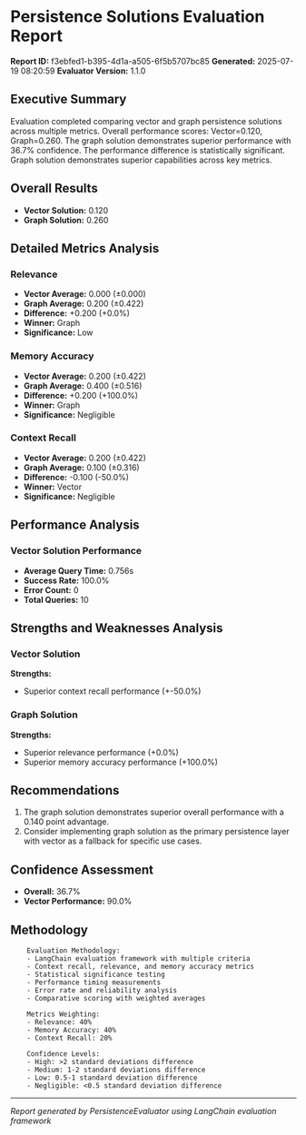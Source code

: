 # Persistence Solutions Evaluation Report
**Report ID:** f3ebfed1-b395-4d1a-a505-6f5b5707bc85
**Generated:** 2025-07-19 08:20:59
**Evaluator Version:** 1.1.0

## Executive Summary
Evaluation completed comparing vector and graph persistence solutions across multiple metrics. Overall performance scores: Vector=0.120, Graph=0.260. The graph solution demonstrates superior performance with 36.7% confidence. The performance difference is statistically significant. Graph solution demonstrates superior capabilities across key metrics.

## Overall Results
- **Vector Solution:** 0.120
- **Graph Solution:** 0.260

## Detailed Metrics Analysis

### Relevance
- **Vector Average:** 0.000 (±0.000)
- **Graph Average:** 0.200 (±0.422)
- **Difference:** +0.200 (+0.0%)
- **Winner:** Graph
- **Significance:** Low

### Memory Accuracy
- **Vector Average:** 0.200 (±0.422)
- **Graph Average:** 0.400 (±0.516)
- **Difference:** +0.200 (+100.0%)
- **Winner:** Graph
- **Significance:** Negligible

### Context Recall
- **Vector Average:** 0.200 (±0.422)
- **Graph Average:** 0.100 (±0.316)
- **Difference:** -0.100 (-50.0%)
- **Winner:** Vector
- **Significance:** Negligible

## Performance Analysis

### Vector Solution Performance
- **Average Query Time:** 0.756s
- **Success Rate:** 100.0%
- **Error Count:** 0
- **Total Queries:** 10

## Strengths and Weaknesses Analysis

### Vector Solution

**Strengths:**
- Superior context recall performance (+-50.0%)

### Graph Solution

**Strengths:**
- Superior relevance performance (+0.0%)
- Superior memory accuracy performance (+100.0%)

## Recommendations

1. The graph solution demonstrates superior overall performance with a 0.140 point advantage.
2. Consider implementing graph solution as the primary persistence layer with vector as a fallback for specific use cases.

## Confidence Assessment

- **Overall:** 36.7%
- **Vector Performance:** 90.0%

## Methodology

        Evaluation Methodology:
        - LangChain evaluation framework with multiple criteria
        - Context recall, relevance, and memory accuracy metrics
        - Statistical significance testing
        - Performance timing measurements
        - Error rate and reliability analysis
        - Comparative scoring with weighted averages
        
        Metrics Weighting:
        - Relevance: 40%
        - Memory Accuracy: 40% 
        - Context Recall: 20%
        
        Confidence Levels:
        - High: >2 standard deviations difference
        - Medium: 1-2 standard deviations difference
        - Low: 0.5-1 standard deviation difference
        - Negligible: <0.5 standard deviation difference
        

---
*Report generated by PersistenceEvaluator using LangChain evaluation framework*